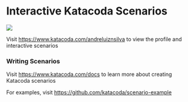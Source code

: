 # Interactive Katacoda Scenarios

[![](http://shields.katacoda.com/katacoda/andreluiznsilva/count.svg)](https://www.katacoda.com/andreluiznsilva "Get your profile on Katacoda.com")

Visit https://www.katacoda.com/andreluiznsilva to view the profile and interactive scenarios

### Writing Scenarios
Visit https://www.katacoda.com/docs to learn more about creating Katacoda scenarios

For examples, visit https://github.com/katacoda/scenario-example

